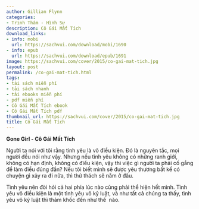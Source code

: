 ```yaml
---
author: Gillian Flynn
categories:
- Trinh Thám - Hình Sự
description: Cô Gái Mất Tích
download_links:
- info: mobi
  url: https://sachvui.com/download/mobi/1690
- info: epub
  url: https://sachvui.com/download/epub/1691
image: https://sachvui.com/cover/2015/co-gai-mat-tich.jpg
layout: post
permalink: /co-gai-mat-tich.html
tags:
- tải sách miễn phí
- tải sách nhanh
- tải ebooks miễn phí
- pdf miễn phí
- Cô Gái Mất Tích ebook
- Cô Gái Mất Tích pdf
thumbnail_url: https://sachvui.com/cover/2015/co-gai-mat-tich.jpg
title: Cô Gái Mất Tích
---
```


 <div class="item-desc text-justify"> <p><strong>Gone Girl - Cô Gái Mất Tích</strong></p><p>Người ta nói với tôi rằng tình yêu là vô điều kiện. Đó là nguyên tắc, mọi người đều nói như vậy. Nhưng nếu tình yêu không có những ranh giới, không có hạn định, không có điều kiện, vậy thì việc gì người ta phải cố gắng để làm điều đúng đắn? Nếu tôi biết mình sẽ được yêu thương bất kể có chuyện gì xảy ra đi nữa, thì thử thách sẽ nằm ở đâu.</p><p>Tình yêu nên đòi hỏi cả hai phía lúc nào cũng phải thể hiện hết mình. Tình yêu vô điều kiện là một tình yêu vô kỷ luật, và như tất cả chúng ta thấy, tình yêu vô kỷ luật thì thảm khốc đến như thế  nào.</p> </div>